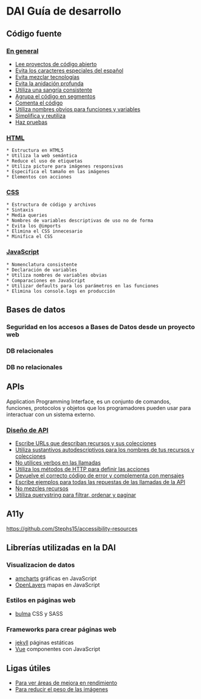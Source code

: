 # DAI Guía de desarrollo 



## Código fuente
### [En general](generales.md)
* [Lee proyectos de código abierto](generales.md#leer-proyectos-de-código-abierto)
* [Evita los caracteres especiales del español](generales.md#evita-los-caracteres-especiales-del-español)
* [Evita mezclar tecnologías](generales.md#evita-mezclar-tecnologías)
* [Evita la anidación profunda](generales.md#evita-la-anidación-profunda)
* [Utiliza una sangría consistente](generales.md#utiliza-una-sangría-consistente)
* [Agrupa el código en segmentos](generales.md#agrupa-el-código-en-segmentos)
* [Comenta el código](generales.md#comenta-el-código)
* [Utiliza nombres obvios para funciones y variables](generales.md#utiliza-nombres-obvios-y-simplificados-para-funciones-y-variables)
* [Simplifica y reutiliza](generales.md#simplifica-el-código-en-fragmentos-reutilizables)
* [Haz pruebas](generales.md#haz-pruebas)
 
### [HTML](./html.md)
    * Estructura en HTML5
    * Utiliza la web semántica
    * Reduce el uso de etiquetas
    * Utiliza picture para imágenes responsivas
    * Especifica el tamaño en las imágenes
    * Elementos con acciones

### [CSS](./css.md)
    * Estructura de código y archivos
    * Sintaxis
    * Media queries
    * Nombres de variables descriptivas de uso no de forma
    * Evita los @imports
    * Elimina el CSS innecesario
    * Minifica el CSS

### [JavaScript](./javascript.md)
    * Nomenclatura consistente
    * Declaración de variables
    * Utiliza nombres de variables obvias
    * Comparaciones en JavaScript
    * Utilizar defaults para los parámetros en las funciones
    * Elimina los console.logs en producción

## Bases de datos
### Seguridad en los accesos a Bases de Datos desde un proyecto web
### DB relacionales 
### DB no relacionales

## APIs
Application Programming Interface, es un conjunto de comandos, funciones, protocolos y objetos que los programadores pueden usar para interactuar con un sistema externo.

### [Diseño de API](api.md)
* [Escribe URLs que describan recursos y sus colecciones](api.md#escribe-urls-que-describan-recursos-y-sus-colecciones)
* [Utiliza sustantivos autodescriptivos para los nombres de tus recursos y colecciones](api.md#utiliza-sustantivos-autodescriptivos-para-los-nombres-de-tus-recursos-y-colecciones)
* [No utilices verbos en las llamadas](api.md#no-utilices-verbos-en-las-llamadas)
* [Utiliza los métodos de HTTP para definir las acciones](api.md#utiliza-los-métodos-de-http-para-definir-las-acciones)
* [Devuelve el correcto código de error y complementa con mensajes](api.md#devuelve-el-correcto-código-de-error-y-complementa-con-mensajes)
* [Escribe ejemplos para todas las repuestas de las llamadas de la API](api.md#escribe-ejemplos-para-todas-las-repuestas-de-las-llamadas-de-la-api)
* [No mezcles recursos](api.md#no-mezcles-recursos)
* [Utiliza querystring para filtrar, ordenar y paginar](api.md#utiliza-querystring-para-filtrar-ordenar-y-paginar)

## A11y
https://github.com/Stephs15/accessibility-resources

## Librerías utilizadas en la DAI
### Visualizacion de datos
* [amcharts](https://www.amcharts.com/) gráficas en JavaScript 
* [OpenLayers](https://openlayers.org/) mapas en JavaScript

### Estilos en páginas web
* [bulma](bulma.io/) CSS y SASS

### Frameworks para crear páginas web
* [jekyll](https://jekyllrb.com/) páginas estáticas
* [Vue](https://vuejs.org/) componentes con JavaScript

## Ligas útiles
* [Para ver áreas de mejora en rendimiento](https://developers.google.com/speed/pagespeed/insights/?hl=es)
* [Para reducir el peso de las imágenes](https://squoosh.app/)
